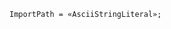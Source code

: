 <!-- This file is generated automatically by infrastructure scripts. Please don't edit by hand. -->

```{ .ebnf .slang-ebnf #ImportPath }
ImportPath = «AsciiStringLiteral»;
```
